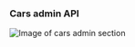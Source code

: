 ### Cars admin API

![Image of cars admin section](https://drive.google.com/file/d/14zw69TO1UzQUkmwsuD9VCXH5-F4A0hzx/view?usp=sharing)
